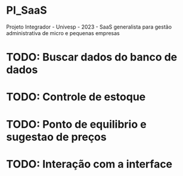 # PI_SaaS
Projeto Integrador - Univesp - 2023 - SaaS generalista para gestão administrativa de micro e pequenas empresas

# TODO: Buscar dados do banco de dados
# TODO: Controle de estoque
# TODO: Ponto de equilibrio e sugestao de preços
# TODO: Interação com a interface